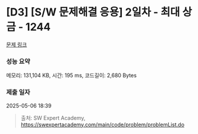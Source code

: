 # [D3] [S/W 문제해결 응용] 2일차 - 최대 상금 - 1244 

[문제 링크](https://swexpertacademy.com/main/code/problem/problemDetail.do?contestProbId=AV15Khn6AN0CFAYD) 

### 성능 요약

메모리: 131,104 KB, 시간: 195 ms, 코드길이: 2,680 Bytes

### 제출 일자

2025-05-06 18:39



> 출처: SW Expert Academy, https://swexpertacademy.com/main/code/problem/problemList.do